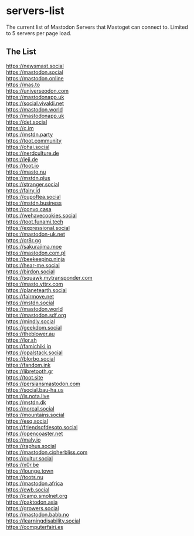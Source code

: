 # servers-list
The current list of Mastodon Servers that Mastoget can connect to. Limited to 5 servers per page load.

## The List
https://newsmast.social <br>
https://mastodon.social <br>
https://mastodon.online <br>
https://mas.to <br>
https://universeodon.com <br>
https://mastodonapp.uk <br>
https://social.vivaldi.net <br>
https://mastodon.world <br>
https://mastodonapp.uk <br>
https://det.social <br>
https://c.im <br>
https://mstdn.party <br>
https://toot.community <br>
https://ohai.social <br>
https://nerdculture.de <br>
https://ieji.de <br>
https://toot.io <br>
https://masto.nu <br>
https://mstdn.plus <br>
https://stranger.social <br>
https://fairy.id <br>
https://cupoftea.social <br>
https://mstdn.business <br>
https://convo.casa <br>
https://wehavecookies.social <br>
https://toot.funami.tech <br>
https://expressional.social <br>
https://mastodon-uk.net <br>
https://cr8r.gg <br>
https://sakurajima.moe <br>
https://mastodon.com.pl <br>
https://beekeeping.ninja <br>
https://hear-me.social <br>
https://birdon.social <br>
https://squawk.mytransponder.com <br>
https://masto.yttrx.com <br>
https://planetearth.social <br>
https://fairmove.net <br>
https://mstdn.social <br>
https://mastodon.world <br>
https://mastodon.sdf.org <br>
https://mindly.social <br>
https://geekdom.social <br>
https://theblower.au <br>
https://lor.sh <br>
https://famichiki.jp <br>
https://opalstack.social <br>
https://blorbo.social <br>
https://fandom.ink <br>
https://libretooth.gr <br>
https://toot.site <br>
https://persiansmastodon.com <br>
https://social.bau-ha.us <br>
https://is.nota.live <br>
https://mstdn.dk <br>
https://norcal.social <br>
https://mountains.social <br>
https://esq.social <br>
https://friendsofdesoto.social <br>
https://opencoaster.net <br>
https://maly.io <br>
https://raphus.social <br>
https://mastodon.cipherbliss.com <br>
https://cultur.social <br>
https://x0r.be <br>
https://lounge.town <br>
https://toots.nu <br>
https://mastodon.africa <br>
https://cwb.social <br>
https://camp.smolnet.org <br>
https://paktodon.asia <br>
https://growers.social <br>
https://mastodon.babb.no <br>
https://learningdisability.social <br>
https://computerfairi.es <br>
